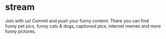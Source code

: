 # stream
Join with us! Commit and push your funny content. There you can find funny pet pics, funny cats &amp; dogs, captioned pics, internet memes and more funny pictures.
